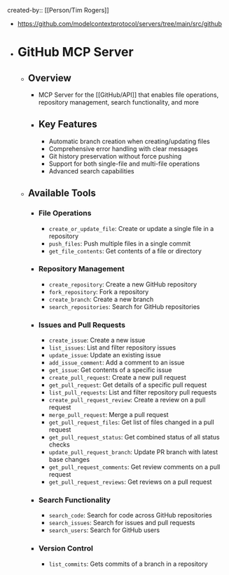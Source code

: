 created-by:: [[Person/Tim Rogers]]

- https://github.com/modelcontextprotocol/servers/tree/main/src/github
- # GitHub MCP Server
	- ## Overview
		- MCP Server for the [[GitHub/API]] that enables file operations, repository management, search functionality, and more
		- ## Key Features
			- Automatic branch creation when creating/updating files
			- Comprehensive error handling with clear messages
			- Git history preservation without force pushing
			- Support for both single-file and multi-file operations
			- Advanced search capabilities
	- ## Available Tools
		- ### File Operations
			- `create_or_update_file`: Create or update a single file in a repository
			- `push_files`: Push multiple files in a single commit
			- `get_file_contents`: Get contents of a file or directory
		- ### Repository Management
			- `create_repository`: Create a new GitHub repository
			- `fork_repository`: Fork a repository
			- `create_branch`: Create a new branch
			- `search_repositories`: Search for GitHub repositories
		- ### Issues and Pull Requests
			- `create_issue`: Create a new issue
			- `list_issues`: List and filter repository issues
			- `update_issue`: Update an existing issue
			- `add_issue_comment`: Add a comment to an issue
			- `get_issue`: Get contents of a specific issue
			- `create_pull_request`: Create a new pull request
			- `get_pull_request`: Get details of a specific pull request
			- `list_pull_requests`: List and filter repository pull requests
			- `create_pull_request_review`: Create a review on a pull request
			- `merge_pull_request`: Merge a pull request
			- `get_pull_request_files`: Get list of files changed in a pull request
			- `get_pull_request_status`: Get combined status of all status checks
			- `update_pull_request_branch`: Update PR branch with latest base changes
			- `get_pull_request_comments`: Get review comments on a pull request
			- `get_pull_request_reviews`: Get reviews on a pull request
		- ### Search Functionality
			- `search_code`: Search for code across GitHub repositories
			- `search_issues`: Search for issues and pull requests
			- `search_users`: Search for GitHub users
		- ### Version Control
			- `list_commits`: Gets commits of a branch in a repository